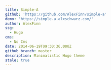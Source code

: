 ```yaml
---
title: Simple-A
github: 'https://github.com/AlexFinn/simple-a'
demo: 'https://simple-a.alxschwarz.com/'
author: AlexFinn
ssg:
  - Hugo
cms:
  - No Cms
date: 2014-06-19T09:30:36.000Z
github_branch: master
description: Minimalistic Hugo theme
stale: true
---
```

